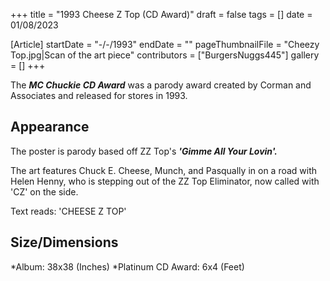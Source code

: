 +++
title = "1993 Cheese Z Top (CD Award)"
draft = false
tags = []
date = 01/08/2023

[Article]
startDate = "-/-/1993"
endDate = ""
pageThumbnailFile = "Cheezy Top.jpg|Scan of the art piece"
contributors = ["BurgersNuggs445"]
gallery = []
+++


The <b><i>MC Chuckie CD Award</b></i> was a parody award created by Corman and Associates and released for stores in 1993.

<h2>Appearance </h2>
The poster is parody based off ZZ Top's <b><i><nowiki/>'Gimme All Your Lovin'.</b></i>  

The art features Chuck E. Cheese, Munch, and Pasqually in on a road with Helen Henny, who is stepping out of the ZZ Top Eliminator, now called with 'CZ' on the side. 

Text reads:
 'CHEESE Z TOP'

<h2> Size/Dimensions</h2>

*Album: 38x38 (Inches)
*Platinum CD Award: 6x4 (Feet)


